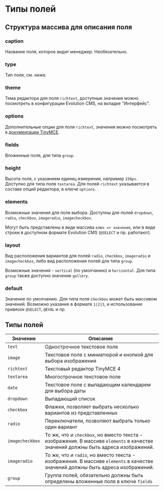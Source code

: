 # Типы полей

## Структура массива для описания поля

### caption

Название поля, которое видит менеджер. Необязательно.

### type

Тип поля, см. ниже.

### theme

Тема редактора для поля `richtext`, доступные значения можно посмотреть в конфигурации Evolution CMS, на вкладке "Интерфейс".

### options

Дополнительные опции для поля `richtext`, значения можно посмотреть в [документации TinyMCE](https://www.tinymce.com/docs/configure/).

### fields

Вложенные поля, для типа `group`.

### height

Высота поля, с указанием единиц измерения, например `150px`. Доступно для типа поля `textarea`. Для полей `richtext` указывается в составе опций редактора, в ключе `options`.

### elements

Возможные значения для поля выбора. Доступны для полей `dropdown`, `radio`, `checkbox`, `imageradio`, `imagecheckbox`.

Могут быть представлены в виде массива `ключ => значение`, или в виде строки в доступном формате Evolution CMS (`@SELECT` и пр. работают).

### layout

Вид расположения вариантов для полей `radio`, `checkbox`, `imageradio` и `imagecheckbox`, либо вид расположения полей для типа `group`.

Возможные значения - `vertical` (по умолчанию) и `horizontal`. Для типа `group` также доступно значение `gallery`.

### default

Значение по умолчанию. Для типа поля `checkbox` может быть массивом значений. Возможно указание в формате `1|2|3`, и использование привязок `@SELECT`, `@EVAL` и пр.

## Типы полей

| Значение        | Описание                                                                                                                          |
| --------------- | --------------------------------------------------------------------------------------------------------------------------------- |
| `text`          | Однострочное текстовое поле                                                                                                       |
| `image`         | Текстовое поле с миниатюрой и кнопкой для выбора изображения                                                                      |
| `richtext`      | Текстовый редактор TinyMCE 4                                                                                                      |
| `textarea`      | Многострочное текстовое поле                                                                                                      |
| `date`          | Текстовое поле с выпадающим календарем для выбора даты                                                                            |
| `dropdown`      | Выпадающий список                                                                                                                 |
| `checkbox`      | Флажки, позволяет выбрать несколько вариантов из представленных                                                                   |
| `radio`         | Переключатели, позволяют выбрать только один вариант                                                                              |
| `imagecheckbox` | То же, что и `checkbox`, но вместо текста - изображения. В массиве `elements` в качестве значений должны быть адреса изображений. |
| `imageradio`    | То же, что и `radio`, но вместо текста - изображения. В массиве `elements` в качестве значений должны быть адреса изображений.    |
| `group`         | Группа полей, обязательно должны быть определены вложенные поля в ключе `fields`                                                  |
